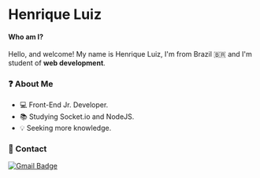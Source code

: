 #  Henrique Luiz

#### Who am I?

Hello, and welcome! My name is Henrique Luiz, I'm from Brazil 🇧🇷 and I'm student of **web development**.

### ❓ About Me  
  -  💻 Front-End Jr. Developer.
  -  📚 Studying Socket.io and NodeJS.
  -   💡 Seeking more knowledge.

### 📝 Contact 

 [![Gmail Badge](https://img.shields.io/badge/-Gmail-c14438?style=flat-square&logo=Gmail&logoColor=white&link=mailto:hnrq.luiz1@gmail.com)](mailto:hnrq.luiz1@gmail.com)
